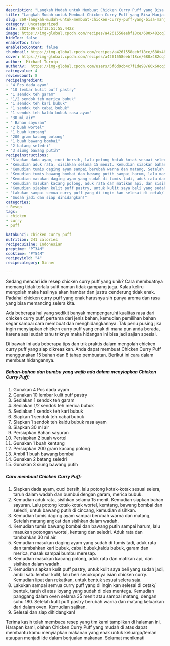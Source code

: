 ```yaml
---
description: "Langkah Mudah untuk Membuat Chicken Curry Puff yang Bisa Manjain Lidah"
title: "Langkah Mudah untuk Membuat Chicken Curry Puff yang Bisa Manjain Lidah"
slug: 269-langkah-mudah-untuk-membuat-chicken-curry-puff-yang-bisa-manjain-lidah
category: Uncategorized
date: 2021-06-21T12:51:55.442Z
image: https://img-global.cpcdn.com/recipes/a4261558eebf18ce/680x482cq70/chicken-curry-puff-foto-resep-utama.jpg
hideToc: false
enableToc: true
enableTocContent: false
thumbnail: https://img-global.cpcdn.com/recipes/a4261558eebf18ce/680x482cq70/chicken-curry-puff-foto-resep-utama.jpg
cover: https://img-global.cpcdn.com/recipes/a4261558eebf18ce/680x482cq70/chicken-curry-puff-foto-resep-utama.jpg
author:  Michael Turnip
authorAv:  https://img-global.cpcdn.com/users/5f6d9cb4c7f1de98/60x60cq50/avatar.jpg
ratingvalue: 4
reviewcount: 8
recipeingredient:
- "4 Pcs dada ayam"
- "10 lembar kulit puff pastry"
- "1 sendok teh garam"
- "1/2 sendok teh merica bubuk"
- "1 sendok teh kari bubuk"
- "1 sendok teh cabai bubuk"
- "1 sendok teh kaldu bubuk rasa ayam"
- "30 ml air"
- " Bahan sayuran"
- "2 buah wortel"
- "1 buah kentang"
- "200 gram kacang polong"
- "1 buah bawang bombai"
- "2 batang seledri"
- "3 siung bawang putih"
recipeinstructions:
- "Siapkan dada ayam, cuci bersih, lalu potong kotak-kotak sesuai selera, taruh dalam wadah dan bumbui dengan garam, merica bubuk."
- "Kemudian aduk rata, sisihkan selama 15 menit. Kemudian siapkan bahan sayuran. Lalu potong kotak-kotak wortel, kemtang, bawang bombai dan seledri, untuk bawang putih di cincang, kemudian sisihkan."
- "Kemudian tumis daging ayam sampai berubah warna dan matang, Setelah matang angkat dan sisihkan dalam wadah."
- "Kemudian tumis bawang bombai dan bawang putih sampai harum, lalu masukan potongan wortel, kentang dan seledri. Aduk rata dan tambahkan 30 ml air."
- "Kemudian masukan daging ayam yang sudah di tumis tadi, aduk rata dan tambahkan kari bubuk, cabai bubuk,kaldu bubuk, garam dan merica, masak sampai bumbu meresap."
- "Kemudian masukan kacang polong, aduk rata dan matikan api, dan sisihkan dalam wadah."
- "Kemudian siapkan kulit puff pastry, untuk kulit saya beli yang sudah jadi, ambil satu lembar kulit, lalu beri secukupnya isian chicken curry. Kemudian lipat dan rekatkan, untuk bentuk sesuai selera saja."
- "Lakukan sampai semua curry puff yang di ingin kan selesai di cetak/ bentuk, taruh di atas loyang yang sudah di oles mentega. Kemudian panggang dalam oven selama 35 menit atau sampai matang, dengan suhu 180. Setelah kulit puff pastry berubah warna dan matang keluarkan dari dalam oven. Kemudian sajikan."
- "Sudah jadi dan siap dihidangkan!"
categories:
- Resep
tags:
- chicken
- curry
- puff

katakunci: chicken curry puff 
nutrition: 241 calories
recipecuisine: Indonesian
preptime: "PT34M"
cooktime: "PT54M"
recipeyield: "4"
recipecategory: Dinner

---
```



Sedang mencari ide resep chicken curry puff yang unik? Cara membuatnya memang tidak terlalu sulit namun tidak gampang juga. Kalau keliru mengolah maka hasilnya akan hambar dan justru cenderung tidak enak. Padahal chicken curry puff yang enak harusnya sih punya aroma dan rasa yang bisa memancing selera kita.




Ada beberapa hal yang sedikit banyak mempengaruhi kualitas rasa dari chicken curry puff, pertama dari jenis bahan, kemudian pemilihan bahan segar sampai cara membuat dan menghidangkannya. Tak perlu pusing jika ingin menyiapkan chicken curry puff yang enak di mana pun anda berada, karena asal sudah tahu triknya maka hidangan ini bisa jadi sajian spesial.


Di bawah ini ada beberapa tips dan trik praktis dalam mengolah chicken curry puff yang siap dikreasikan. Anda dapat membuat Chicken Curry Puff menggunakan 15 bahan dan 8 tahap pembuatan. Berikut ini cara dalam membuat hidangannya.

<!--inarticleads1-->

##### Bahan-bahan dan bumbu yang wajib ada dalam menyiapkan Chicken Curry Puff:

1. Gunakan 4 Pcs dada ayam
1. Gunakan 10 lembar kulit puff pastry
1. Sediakan 1 sendok teh garam
1. Sediakan 1/2 sendok teh merica bubuk
1. Sediakan 1 sendok teh kari bubuk
1. Siapkan 1 sendok teh cabai bubuk
1. Siapkan 1 sendok teh kaldu bubuk rasa ayam
1. Siapkan 30 ml air
1. Persiapkan  Bahan sayuran
1. Persiapkan 2 buah wortel
1. Gunakan 1 buah kentang
1. Persiapkan 200 gram kacang polong
1. Ambil 1 buah bawang bombai
1. Gunakan 2 batang seledri
1. Gunakan 3 siung bawang putih




<!--inarticleads2-->

##### Cara membuat Chicken Curry Puff:

1. Siapkan dada ayam, cuci bersih, lalu potong kotak-kotak sesuai selera, taruh dalam wadah dan bumbui dengan garam, merica bubuk.
1. Kemudian aduk rata, sisihkan selama 15 menit. Kemudian siapkan bahan sayuran. Lalu potong kotak-kotak wortel, kemtang, bawang bombai dan seledri, untuk bawang putih di cincang, kemudian sisihkan.
1. Kemudian tumis daging ayam sampai berubah warna dan matang, Setelah matang angkat dan sisihkan dalam wadah.
1. Kemudian tumis bawang bombai dan bawang putih sampai harum, lalu masukan potongan wortel, kentang dan seledri. Aduk rata dan tambahkan 30 ml air.
1. Kemudian masukan daging ayam yang sudah di tumis tadi, aduk rata dan tambahkan kari bubuk, cabai bubuk,kaldu bubuk, garam dan merica, masak sampai bumbu meresap.
1. Kemudian masukan kacang polong, aduk rata dan matikan api, dan sisihkan dalam wadah.
1. Kemudian siapkan kulit puff pastry, untuk kulit saya beli yang sudah jadi, ambil satu lembar kulit, lalu beri secukupnya isian chicken curry. Kemudian lipat dan rekatkan, untuk bentuk sesuai selera saja.
1. Lakukan sampai semua curry puff yang di ingin kan selesai di cetak/ bentuk, taruh di atas loyang yang sudah di oles mentega. Kemudian panggang dalam oven selama 35 menit atau sampai matang, dengan suhu 180. Setelah kulit puff pastry berubah warna dan matang keluarkan dari dalam oven. Kemudian sajikan.
1. Selesai dan siap dihidangkan!



Terima kasih telah membaca resep yang tim kami tampilkan di halaman ini. Harapan kami, olahan Chicken Curry Puff yang mudah di atas dapat membantu kamu menyiapkan makanan yang enak untuk keluarga/teman ataupun menjadi ide dalam berjualan makanan. Selamat menikmati
